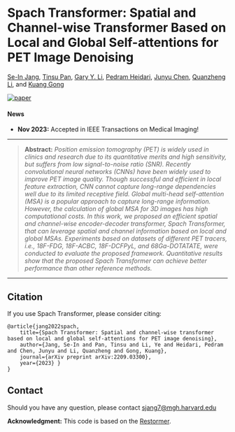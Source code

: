 
# Spach Transformer: Spatial and Channel-wise Transformer Based on Local and Global Self-attentions for PET Image Denoising


[Se-In Jang](https://scholar.google.co.kr/citations?user=I7zRmqkAAAAJ&hl=en), [Tinsu Pan](https://faculty.mdanderson.org/profiles/tinsu_pan.html), [Gary Y. Li](https://scholar.google.com/citations?user=Zy1GPkUAAAAJ&hl=en), [Pedram Heidari](https://scholar.google.com/citations?hl=en&user=V9faymoAAAAJ&view_op=list_works&sortby=pubdate), [Junyu Chen](https://scholar.google.com/citations?hl=en&user=9jIpgScAAAAJ&view_op=list_works&sortby=pubdate), [Quanzheng Li](https://scholar.google.com/citations?hl=en&user=MHq2z7oAAAAJ), and [Kuang Gong](https://scholar.google.com/citations?user=zc6kc4kAAAAJ&hl=en)

[![paper](https://img.shields.io/badge/arXiv-Paper-<COLOR>.svg)](https://arxiv.org/abs/2209.03300)

#### News
- **Nov 2023:** Accepted in IEEE Transactions on Medical Imaging!


<hr />

> **Abstract:** *Position emission tomography (PET) is widely used in clinics and research due to its quantitative merits and high sensitivity, but suffers from low signal-to-noise ratio (SNR). Recently convolutional neural networks (CNNs) have been widely used to improve PET image quality. Though successful and efficient in local feature extraction, CNN cannot capture long-range dependencies well due to its limited receptive field. Global multi-head self-attention (MSA) is a popular approach to capture long-range information. However, the calculation of global MSA for 3D images has high computational costs. In this work, we proposed an efficient spatial and channel-wise encoder-decoder transformer, Spach Transformer, that can leverage spatial and channel information based on local and global MSAs. Experiments based on datasets of different PET tracers, i.e., 18F-FDG, 18F-ACBC, 18F-DCFPyL, and 68Ga-DOTATATE, were conducted to evaluate the proposed framework. Quantitative results show that the proposed Spach Transformer can achieve better performance than other reference methods.* 
<hr />



## Citation
If you use Spach Transformer, please consider citing:

    @article{jang2022spach, 
        title={Spach Transformer: Spatial and channel-wise transformer based on local and global self-attentions for PET image denoising}, 
        author={Jang, Se-In and Pan, Tinsu and Li, Ye and Heidari, Pedram and Chen, Junyu and Li, Quanzheng and Gong, Kuang}, 
        journal={arXiv preprint arXiv:2209.03300}, 
        year={2023} }
    }


## Contact
Should you have any question, please contact sjang7@mgh.harvard.edu


**Acknowledgment:** This code is based on the [Restormer](https://github.com/swz30/Restormer). 
